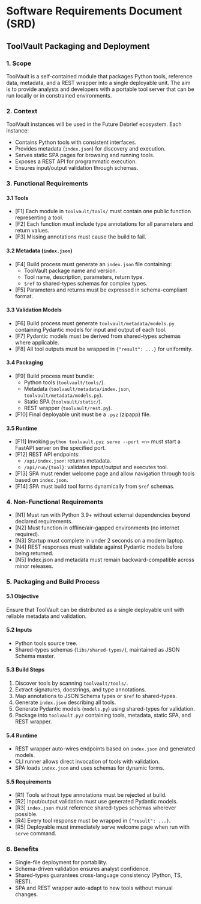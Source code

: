 # Software Requirements Document (SRD)
## ToolVault Packaging and Deployment

### 1. Scope
ToolVault is a self-contained module that packages Python tools, reference data, metadata, and a REST wrapper into a single deployable unit. The aim is to provide analysts and developers with a portable tool server that can be run locally or in constrained environments.

### 2. Context
ToolVault instances will be used in the Future Debrief ecosystem. Each instance:
- Contains Python tools with consistent interfaces.
- Provides metadata (`index.json`) for discovery and execution.
- Serves static SPA pages for browsing and running tools.
- Exposes a REST API for programmatic execution.
- Ensures input/output validation through schemas.

### 3. Functional Requirements

#### 3.1 Tools
- [F1] Each module in `toolvault/tools/` must contain one public function representing a tool.
- [F2] Each function must include type annotations for all parameters and return values.
- [F3] Missing annotations must cause the build to fail.

#### 3.2 Metadata (`index.json`)
- [F4] Build process must generate an `index.json` file containing:
  - ToolVault package name and version.
  - Tool name, description, parameters, return type.
  - `$ref` to shared-types schemas for complex types.
- [F5] Parameters and returns must be expressed in schema-compliant format.

#### 3.3 Validation Models
- [F6] Build process must generate `toolvault/metadata/models.py` containing Pydantic models for input and output of each tool.
- [F7] Pydantic models must be derived from shared-types schemas where applicable.
- [F8] All tool outputs must be wrapped in `{"result": ...}` for uniformity.

#### 3.4 Packaging
- [F9] Build process must bundle:
  - Python tools (`toolvault/tools/`).
  - Metadata (`toolvault/metadata/index.json`, `toolvault/metadata/models.py`).
  - Static SPA (`toolvault/static/`).
  - REST wrapper (`toolvault/rest.py`).
- [F10] Final deployable unit must be a `.pyz` (zipapp) file.

#### 3.5 Runtime
- [F11] Invoking `python toolvault.pyz serve --port <n>` must start a FastAPI server on the specified port.
- [F12] REST API endpoints:
  - `/api/index.json`: returns metadata.
  - `/api/run/{tool}`: validates input/output and executes tool.
- [F13] SPA must render welcome page and allow navigation through tools based on `index.json`.
- [F14] SPA must build tool forms dynamically from `$ref` schemas.

### 4. Non-Functional Requirements
- [N1] Must run with Python 3.9+ without external dependencies beyond declared requirements.
- [N2] Must function in offline/air-gapped environments (no internet required).
- [N3] Startup must complete in under 2 seconds on a modern laptop.
- [N4] REST responses must validate against Pydantic models before being returned.
- [N5] Index.json and metadata must remain backward-compatible across minor releases.

### 5. Packaging and Build Process

#### 5.1 Objective
Ensure that ToolVault can be distributed as a single deployable unit with reliable metadata and validation.

#### 5.2 Inputs
- Python tools source tree.
- Shared-types schemas (`libs/shared-types/`), maintained as JSON Schema master.

#### 5.3 Build Steps
1. Discover tools by scanning `toolvault/tools/`.
2. Extract signatures, docstrings, and type annotations.
3. Map annotations to JSON Schema types or `$ref` to shared-types.
4. Generate `index.json` describing all tools.
5. Generate Pydantic models (`models.py`) using shared-types for validation.
6. Package into `toolvault.pyz` containing tools, metadata, static SPA, and REST wrapper.

#### 5.4 Runtime
- REST wrapper auto-wires endpoints based on `index.json` and generated models.
- CLI runner allows direct invocation of tools with validation.
- SPA loads `index.json` and uses schemas for dynamic forms.

#### 5.5 Requirements
- [R1] Tools without type annotations must be rejected at build.
- [R2] Input/output validation must use generated Pydantic models.
- [R3] `index.json` must reference shared-types schemas wherever possible.
- [R4] Every tool response must be wrapped in `{"result": ...}`.
- [R5] Deployable must immediately serve welcome page when run with `serve` command.

### 6. Benefits
- Single-file deployment for portability.
- Schema-driven validation ensures analyst confidence.
- Shared-types guarantees cross-language consistency (Python, TS, REST).
- SPA and REST wrapper auto-adapt to new tools without manual changes.
